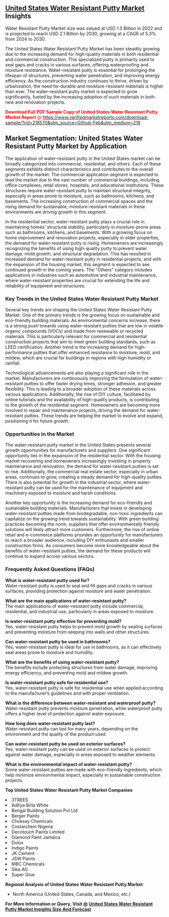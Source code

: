 <h2><a href="https://www.verifiedmarketreports.com/download-sample/?rid=218570&amp;utm_source=Github-Feb&amp;utm_medium=218" target="_blank">United States Water Resistant Putty Market</a> Insights</h2><p>Water Resistant Putty Market size was valued at USD 1.5 Billion in 2022 and is projected to reach USD 2.1 Billion by 2030, growing at a CAGR of 5.3% from 2024 to 2030.</p><p> <p>The United States Water Resistant Putty Market has been steadily growing due to the increasing demand for high-quality materials in both residential and commercial construction. This specialized putty is primarily used to seal gaps and cracks in various surfaces, offering waterproofing and moisture resistance. Water-resistant putty is essential for prolonging the lifespan of structures, preventing water penetration, and improving energy efficiency. As the construction industry continues to thrive, driven by urbanization, the need for durable and moisture-resistant materials is higher than ever. The water-resistant putty market is expected to grow significantly, fueled by the increasing adoption of such materials in both new and renovation projects. <p><span class=""><span style="color: #ff0000;"><strong>Download Full PDF Sample Copy of United States Water Resistant Putty Market Report</strong> @ </span><a href="https://www.verifiedmarketreports.com/download-sample/?rid=218570&amp;utm_source=Github-Feb&amp;utm_medium=218" target="_blank">https://www.verifiedmarketreports.com/download-sample/?rid=218570&amp;utm_source=Github-Feb&amp;utm_medium=218</a></span></p></p> <h2>Market Segmentation: United States Water Resistant Putty Market by Application</h2> <p>The application of water-resistant putty in the United States market can be broadly categorized into commercial, residential, and others. Each of these segments exhibits distinct characteristics and contributes to the overall growth of the market. The commercial application segment is expected to lead the market due to the vast number of commercial buildings, including office complexes, retail stores, hospitals, and educational institutions. These structures require water-resistant putty to maintain structural integrity, especially in areas prone to moisture, such as bathrooms, kitchens, and basements. The increasing construction of commercial spaces and the rising demand for sustainable, moisture-resistant materials in these environments are driving growth in this segment.</p> <p>In the residential sector, water-resistant putty plays a crucial role in maintaining homes' structural stability, particularly in moisture-prone areas such as bathrooms, kitchens, and basements. With a growing focus on home improvement and renovation projects, especially in older properties, the demand for water-resistant putty is rising. Homeowners are increasingly recognizing the benefits of using high-quality putty to prevent water damage, mold growth, and structural degradation. This has resulted in increased demand for water-resistant putty in residential projects, and with the expansion of the housing market, this segment is expected to see continued growth in the coming years. The "Others" category includes applications in industries such as automotive and industrial maintenance, where water-resistant properties are crucial for extending the life and reliability of equipment and structures.</p> <h3>Key Trends in the United States Water Resistant Putty Market</h3> <p>Several key trends are shaping the United States Water Resistant Putty Market. One of the primary trends is the growing focus on sustainable and eco-friendly building materials. As environmental concerns increase, there is a strong push towards using water-resistant putties that are low in volatile organic compounds (VOCs) and made from renewable or recycled materials. This is particularly relevant for commercial and residential construction projects that aim to meet green building standards, such as LEED certification. Another trend is the increasing demand for high-performance putties that offer enhanced resistance to moisture, mold, and mildew, which are crucial for buildings in regions with high humidity or rainfall.</p> <p>Technological advancements are also playing a significant role in the market. Manufacturers are continuously improving the formulation of water-resistant putties to offer faster drying times, stronger adhesion, and greater flexibility. This is leading to a broader adoption of these materials across various applications. Additionally, the rise of DIY culture, facilitated by online tutorials and the availability of high-quality products, is contributing to the growth of the residential segment. Homeowners are becoming more involved in repair and maintenance projects, driving the demand for water-resistant putties. These trends are helping the market to evolve and expand, positioning it for future growth.</p> <h3>Opportunities in the Market</h3> <p>The water-resistant putty market in the United States presents several growth opportunities for manufacturers and suppliers. One significant opportunity lies in the expansion of the residential sector. With the housing market recovering and homeowners increasingly investing in property maintenance and renovation, the demand for water-resistant putties is set to rise. Additionally, the commercial real estate sector, especially in urban areas, continues to grow, creating a steady demand for high-quality putties. There is also potential for growth in the industrial sector, where water-resistant putty can be used for the maintenance of equipment and machinery exposed to moisture and harsh conditions.</p> <p>Another key opportunity is the increasing demand for eco-friendly and sustainable building materials. Manufacturers that invest in developing water-resistant putties made from biodegradable, non-toxic ingredients can capitalize on the growing trend towards sustainability. With green building practices becoming the norm, suppliers that offer environmentally friendly solutions will likely attract more customers. Furthermore, the rise of online retail and e-commerce platforms provides an opportunity for manufacturers to reach a broader audience, including DIY enthusiasts and smaller construction firms. As consumers become more knowledgeable about the benefits of water-resistant putties, the demand for these products will continue to expand across various sectors.</p> <h3>Frequently Asked Questions (FAQs)</h3> <p><b>What is water-resistant putty used for?</b><br>Water-resistant putty is used to seal and fill gaps and cracks in various surfaces, providing protection against moisture and water penetration.</p> <p><b>What are the main applications of water-resistant putty?</b><br>The main applications of water-resistant putty include commercial, residential, and industrial use, particularly in areas exposed to moisture.</p> <p><b>Is water-resistant putty effective for preventing mold?</b><br>Yes, water-resistant putty helps to prevent mold growth by sealing surfaces and preventing moisture from seeping into walls and other structures.</p> <p><b>Can water-resistant putty be used in bathrooms?</b><br>Yes, water-resistant putty is ideal for use in bathrooms, as it can effectively seal areas prone to moisture and humidity.</p> <p><b>What are the benefits of using water-resistant putty?</b><br>The benefits include protecting structures from water damage, improving energy efficiency, and preventing mold and mildew growth.</p> <p><b>Is water-resistant putty safe for residential use?</b><br>Yes, water-resistant putty is safe for residential use when applied according to the manufacturer’s guidelines and with proper ventilation.</p> <p><b>What is the difference between water-resistant and waterproof putty?</b><br>Water-resistant putty prevents moisture penetration, while waterproof putty offers a higher level of protection against water exposure.</p> <p><b>How long does water-resistant putty last?</b><br>Water-resistant putty can last for many years, depending on the environment and the quality of the product used.</p> <p><b>Can water-resistant putty be used on exterior surfaces?</b><br>Yes, water-resistant putty can be used on exterior surfaces to protect against water damage, especially in areas exposed to weather elements.</p> <p><b>What is the environmental impact of water-resistant putty?</b><br>Some water-resistant putties are made with eco-friendly ingredients, which help minimize environmental impact, especially in sustainable construction projects.</p> </p><p><strong>Top United States Water Resistant Putty Market Companies</strong></p><div data-test-id=""><p><li>3TREES</li><li> Aditya Birla White</li><li> Bengal Building Solution Pvt Ltd</li><li> Berger Paints</li><li> Choksey Chemicals</li><li> Costarchem Nigeria</li><li> Decotouch Paints Limited</li><li> Diamond Paint Jamaica</li><li> Dulux</li><li> Indigo Paints</li><li> JK Cement</li><li> JSW Paints</li><li> MBC Chemicals</li><li> Sika AG</li><li> Super Glue</li></p><div><strong>Regional Analysis of&nbsp;United States Water Resistant Putty Market</strong></div><ul><li dir="ltr"><p dir="ltr">North America&nbsp;(United States, Canada, and Mexico, etc.)</p></li></ul><p><strong>For More Information or Query, Visit @&nbsp;</strong><strong><a href="https://www.verifiedmarketreports.com/product/water-resistant-putty-market/?utm_source=Github-Feb&amp;utm_medium=218" target="_blank">United States Water Resistant Putty Market Insights Size And Forecast</a></strong></p></div>
